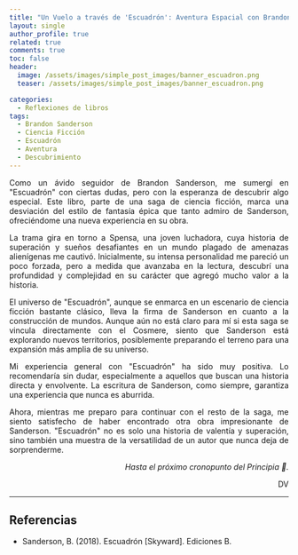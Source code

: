 ```yaml
---
title: "Un Vuelo a través de 'Escuadrón': Aventura Espacial con Brandon Sanderson"
layout: single
author_profile: true
related: true
comments: true
toc: false
header:
  image: /assets/images/simple_post_images/banner_escuadron.png
  teaser: /assets/images/simple_post_images/banner_escuadron.png

categories:
  - Reflexiones de libros
tags:
  - Brandon Sanderson
  - Ciencia Ficción
  - Escuadrón
  - Aventura
  - Descubrimiento
---
```

<div markdown="1" style="text-align: justify;">
Como un ávido seguidor de Brandon Sanderson, me sumergí en "Escuadrón" con ciertas dudas, pero con la esperanza de descubrir algo especial. Este libro, parte de una saga de ciencia ficción, marca una desviación del estilo de fantasía épica que tanto admiro de Sanderson, ofreciéndome una nueva experiencia en su obra.

La trama gira en torno a Spensa, una joven luchadora, cuya historia de superación y sueños desafiantes en un mundo plagado de amenazas alienígenas me cautivó. Inicialmente, su intensa personalidad me pareció un poco forzada, pero a medida que avanzaba en la lectura, descubrí una profundidad y complejidad en su carácter que agregó mucho valor a la historia.

El universo de "Escuadrón", aunque se enmarca en un escenario de ciencia ficción bastante clásico, lleva la firma de Sanderson en cuanto a la construcción de mundos. Aunque aún no está claro para mí si esta saga se vincula directamente con el Cosmere, siento que Sanderson está explorando nuevos territorios, posiblemente preparando el terreno para una expansión más amplia de su universo.

Mi experiencia general con "Escuadrón" ha sido muy positiva. Lo recomendaría sin dudar, especialmente a aquellos que buscan una historia directa y envolvente. La escritura de Sanderson, como siempre, garantiza una experiencia que nunca es aburrida.

Ahora, mientras me preparo para continuar con el resto de la saga, me siento satisfecho de haber encontrado otra obra impresionante de Sanderson. "Escuadrón" no es solo una historia de valentía y superación, sino también una muestra de la versatilidad de un autor que nunca deja de sorprenderme.

</div>

<div align="right" markdown="1">

_Hasta el próximo cronopunto del Principia 🥚._

DV

</div>

---

## Referencias
- Sanderson, B. (2018). Escuadrón [Skyward]. Ediciones B.

